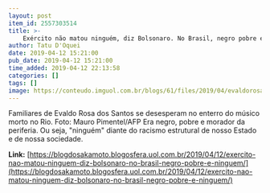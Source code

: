 ```yaml
---
layout: post
item_id: 2557303514
title: >-
    Exército não matou ninguém, diz Bolsonaro. No Brasil, negro pobre é ninguém
author: Tatu D'Oquei
date: 2019-04-12 15:21:00
pub_date: 2019-04-12 15:21:00
time_added: 2019-04-12 22:13:58
categories: []
tags: []
image: https://conteudo.imguol.com.br/blogs/61/files/2019/04/evaldorosa-615x300.jpg
---
```


Familiares de Evaldo Rosa dos Santos se desesperam no enterro do músico morto no Rio. Foto: Mauro Pimentel/AFP Era negro, pobre e morador da periferia. Ou seja, "ninguém" diante do racismo estrutural de nosso Estado e de nossa sociedade.

**Link:** [https://blogdosakamoto.blogosfera.uol.com.br/2019/04/12/exercito-nao-matou-ninguem-diz-bolsonaro-no-brasil-negro-pobre-e-ninguem/](https://blogdosakamoto.blogosfera.uol.com.br/2019/04/12/exercito-nao-matou-ninguem-diz-bolsonaro-no-brasil-negro-pobre-e-ninguem/)

